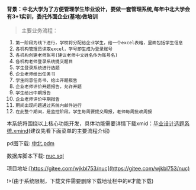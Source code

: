  #### 背景：中北大学为了方便管理学生毕业设计，要做一套管理系统,每年中北大学会有3+1实训，委托外面企业(基地)做培训

> 主要业务流程：

1. `第一阶段为线下进行，学校将分配给企业学生，给一个excel表格，里面包括学生信息`
2. `各机构管理员读取excel，学号即生成为登录账号`
3. `各机构创建老师账号(建议老师中文姓名作为账号名)`
4. `各机构老师登录系统提交题目`
5. `学生登录系统进行选题`
6. `企业老师给出任务书`
7. `学生同意任务书，给出开题报告`
8. `企业老师评价开题报告，允许开题`
9. `学生给出中期报告`
10. `企业老师评价中期报告`
11. `期间出现问题通过系统内邮件进行`
12. `在此整个期间，是监控阶段。学生每周要提交周报，老师每周批改周报`


本系统将围绕以上核心功能开发，具体功能需要详情下载xmid：[毕业设计选题系统.xmind](jar/毕业设计选题系统.xmind)(建议先看下面菜单的主要流程介绍)

pd图下载: [中北.pdm](jar/中北.pdm)

数据库脚本下载: [nuc.sql](jar/nuc.sql)

项目地址:[https://gitee.com/wjkbl753/nuc](https://gitee.com/wjkbl753/nuc)

!>(由于系统限制，下载文件需要删除下载地址栏中的#才能下载)
